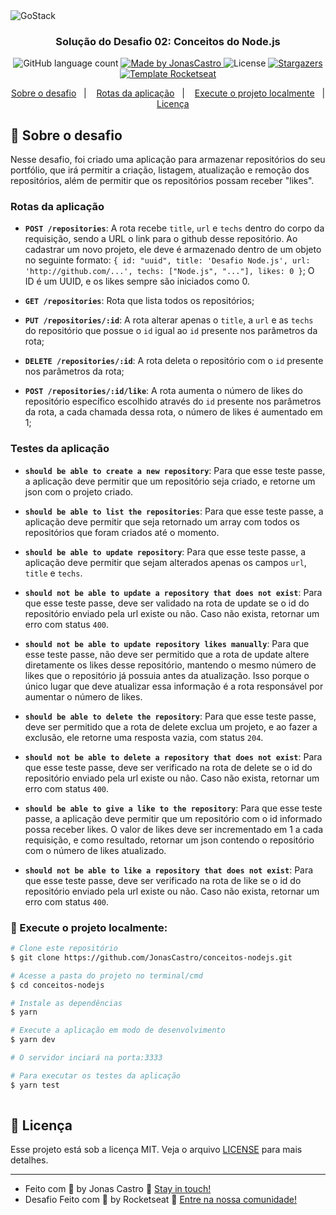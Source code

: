 <img alt="GoStack" src="https://storage.googleapis.com/golden-wind/bootcamp-gostack/header-desafios.png" />

<h3 align="center">
  Solução do Desafio 02: Conceitos do Node.js
</h3>


<p align="center">
  <img alt="GitHub language count" src="https://img.shields.io/github/languages/count/jonascastro/conceitos-nodejs?color=%2304D361">

  <a href="https://www.linkedin.com/in/jonas-castro-b4044111a/">
    <img alt="Made by JonasCastro" src="https://img.shields.io/badge/made%20by-JonasCastro-%2304D361">
  </a>

  <img alt="License" src="https://img.shields.io/badge/license-MIT-%2304D361">

  <a href="https://github.com/JonasCastro/conceitos-nodejs/stargazers">
    <img alt="Stargazers" src="https://img.shields.io/github/stars/jonascastro/conceitos-nodejs?style=social">
  </a>
     <a href="https://github.com/Rocketseat/gostack-template-conceitos-nodejs">
    <img alt="Template Rocketseat" src="https://img.shields.io/badge/Template%20-Rocketseat-%2304D361">
  </a>
</p>

<p align="center">
  <a href="#rocket-sobre-o-desafio">Sobre o desafio</a>&nbsp;&nbsp;&nbsp;|&nbsp;&nbsp;&nbsp;
  <a href="#rotas-da-aplicação">Rotas da aplicação</a>&nbsp;&nbsp;&nbsp;|&nbsp;&nbsp;&nbsp;
    <a href="#checkered_flag-execute-o-projeto-localmente">Execute o projeto localmente</a>&nbsp;&nbsp;&nbsp;|&nbsp;&nbsp;&nbsp;
  <a href="#memo-licença">Licença</a>
</p>

## :rocket: Sobre o desafio

Nesse desafio, foi criado uma aplicação para armazenar repositórios do seu portfólio, que irá permitir a criação, listagem, atualização e remoção dos repositórios, além de permitir que os repositórios possam receber "likes".


### Rotas da aplicação

- **`POST /repositories`**: A rota recebe `title`, `url` e `techs` dentro do corpo da requisição, sendo a URL o link para o github desse repositório. Ao cadastrar um novo projeto, ele deve é armazenado dentro de um objeto no seguinte formato: `{ id: "uuid", title: 'Desafio Node.js', url: 'http://github.com/...', techs: ["Node.js", "..."], likes: 0 }`; O ID é um UUID, e os likes sempre são iniciados como 0.

- **`GET /repositories`**: Rota que lista todos os repositórios;

- **`PUT /repositories/:id`**: A rota alterar apenas o `title`, a `url` e as `techs` do repositório que possue o `id` igual ao `id` presente nos parâmetros da rota;

- **`DELETE /repositories/:id`**: A rota deleta o repositório com o `id` presente nos parâmetros da rota;

- **`POST /repositories/:id/like`**: A rota aumenta o número de likes do repositório específico escolhido através do `id` presente nos parâmetros da rota, a cada chamada dessa rota, o número de likes é aumentado em 1;

### Testes da aplicação

- **`should be able to create a new repository`**: Para que esse teste passe, a aplicação deve permitir que um repositório seja criado, e retorne um json com o projeto criado.

- **`should be able to list the repositories`**: Para que esse teste passe, a aplicação deve permitir que seja retornado um array com todos os repositórios que foram criados até o momento.

- **`should be able to update repository`**: Para que esse teste passe, a aplicação deve permitir que sejam alterados apenas os campos `url`, `title` e `techs`.

- **`should not be able to update a repository that does not exist`**: Para que esse teste passe, deve ser validado na rota de update se o id do repositório enviado pela url existe ou não. Caso não exista, retornar um erro com status `400`.

- **`should not be able to update repository likes manually`**: Para que esse teste passe, não deve ser permitido que a rota de update altere diretamente os likes desse repositório, mantendo o mesmo número de likes que o repositório já possuia antes da atualização. Isso porque o único lugar que deve atualizar essa informação é a rota responsável por aumentar o número de likes.

- **`should be able to delete the repository`**: Para que esse teste passe, deve ser permitido que a rota de delete exclua um projeto, e ao fazer a exclusão, ele retorne uma resposta vazia, com status `204`.

- **`should not be able to delete a repository that does not exist`**: Para que esse teste passe, deve ser verificado na rota de delete se o id do repositório enviado pela url existe ou não. Caso não exista, retornar um erro com status `400`.

- **`should be able to give a like to the repository`**: Para que esse teste passe, a aplicação deve permitir que um repositório com o id informado possa receber likes. O valor de likes deve ser incrementado em 1 a cada requisição, e como resultado, retornar um json contendo o repositório com o número de likes atualizado.

- **`should not be able to like a repository that does not exist`**: Para que esse teste passe, deve ser verificado na rota de like se o id do repositório enviado pela url existe ou não. Caso não exista, retornar um erro com status `400`.

### :checkered_flag: Execute o projeto localmente:

```bash
# Clone este repositório
$ git clone https://github.com/JonasCastro/conceitos-nodejs.git

# Acesse a pasta do projeto no terminal/cmd
$ cd conceitos-nodejs

# Instale as dependências
$ yarn

# Execute a aplicação em modo de desenvolvimento
$ yarn dev

# O servidor inciará na porta:3333 

# Para executar os testes da aplicação
$ yarn test
 
```
## :memo: Licença

Esse projeto está sob a licença MIT. Veja o arquivo [LICENSE](LICENSE) para mais detalhes.

---

- Feito com :blue_heart: by Jonas Castro :wave: [Stay in touch!](https://www.linkedin.com/in/jonas-castro-b4044111a/)
- Desafio Feito com 💜 by Rocketseat :wave: [Entre na nossa comunidade!](https://discordapp.com/invite/gCRAFhc)
